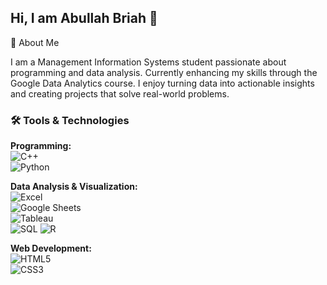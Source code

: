 ## Hi, I am Abullah Briah 👋

 🚀  About Me

I am a Management Information Systems student passionate about programming and data analysis. Currently enhancing my skills through the Google Data Analytics course. I enjoy turning data into actionable insights and creating projects that solve real-world problems.



### 🛠️ Tools & Technologies

**Programming:**  
![C++](https://img.shields.io/badge/C++-00599C?style=for-the-badge&logo=c%2B%2B&logoColor=white)  
![Python](https://img.shields.io/badge/Python-3776AB?style=for-the-badge&logo=python&logoColor=white)  
 
**Data Analysis & Visualization:**  
![Excel](https://img.shields.io/badge/Excel-217346?style=for-the-badge&logo=microsoft-excel&logoColor=white)  
![Google Sheets](https://img.shields.io/badge/Google%20Sheets-34A853?style=for-the-badge&logo=googlesheets&logoColor=white)  
![Tableau](https://img.shields.io/badge/Tableau-E97627?style=for-the-badge&logo=tableau&logoColor=white)  
![SQL](https://img.shields.io/badge/SQL-4479A1?style=for-the-badge&logo=mysql&logoColor=white) 
![R](https://img.shields.io/badge/R-276DC3?style=for-the-badge&logo=r&logoColor=white)  

**Web Development:**  
![HTML5](https://img.shields.io/badge/HTML5-E34F26?style=for-the-badge&logo=html5&logoColor=white)  
![CSS3](https://img.shields.io/badge/CSS3-1572B6?style=for-the-badge&logo=css3&logoColor=white) 
